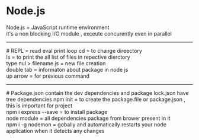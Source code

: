 # Node.js
Node.js = JavaScript runtime environment  
it's a non blocking I/O module , exceute concurently even in parallel 
<hr>
# REPL = read eval print loop 
cd = to change direectory 
<br>
ls = to print the all list of files in repective dierctory 
<br>
type nul > filename.js = new file creation 
<br>
double tab  = informaton about package in node js 
<br>
up arrow =  for previous command 
<hr>
# Package.json contain the dev dependencies and package lock.json have tree dependencies 
npm init = to create the package.file or package.json , this is important for project 
<br>
npm i express --save =  to install package
<br>
node module = all dependencies package from brower present in it
<br>
npm i -g nodemon = gobally and automatically restarts your node application when it detects any changes

